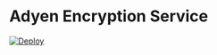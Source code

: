 # Adyen Encryption Service

[![Deploy](https://www.herokucdn.com/deploy/button.svg)](https://heroku.com/deploy?template=https://github.com/pladixapi/Adyen-Encrypt-PladixApi)